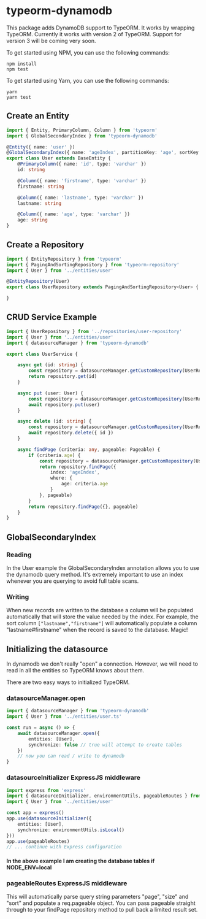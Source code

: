 # typeorm-dynamodb

This package adds DynamoDB support to TypeORM.  It works by wrapping TypeORM.  Currently it works with version 2 of TypeORM.  Support for version 3 will be coming very soon.

To get started using NPM, you can use the following commands:

```
npm install
npm test
```

To get started using Yarn, you can use the following commands:
```
yarn
yarn test
```

## Create an Entity

```typescript
import { Entity, PrimaryColumn, Column } from 'typeorm'
import { GlobalSecondaryIndex } from 'typeorm-dynamodb'

@Entity({ name: 'user' })
@GlobalSecondaryIndex({ name: 'ageIndex', partitionKey: 'age', sortKey: ['lastname','firstname'] })
export class User extends BaseEntity {
    @PrimaryColumn({ name: 'id', type: 'varchar' })
    id: string

    @Column({ name: 'firstname', type: 'varchar' })
    firstname: string

    @Column({ name: 'lastname', type: 'varchar' })
    lastname: string

    @Column({ name: 'age', type: 'varchar' })
    age: string
}

```

## Create a Repository

```typescript
import { EntityRepository } from 'typeorm'
import { PagingAndSortingRepository } from 'typeorm-repository'
import { User } from '../entities/user'

@EntityRepository(User)
export class UserRepository extends PagingAndSortingRepository<User> {

}
```

## CRUD Service Example

```typescript
import { UserRepository } from '../repositories/user-repository'
import { User } from '../entities/user'
import { datasourceManager } from 'typeorm-dynamodb'

export class UserService {

    async get (id: string) {
        const repository = datasourceManager.getCustomRepository(UserRepository)
        return repository.get(id)
    }

    async put (user: User) {
        const repository = datasourceManager.getCustomRepository(UserRepository)
        await repository.put(user)
    }

    async delete (id: string) {
        const repository = datasourceManager.getCustomRepository(UserRepository)
        await repository.delete({ id })
    }

    async findPage (criteria: any, pageable: Pageable) {
        if (criteria.age) {
            const repository = datasourceManager.getCustomRepository(UserRepository)
            return repository.findPage({
                index: 'ageIndex',
                where: {
                    age: criteria.age
                }
            }, pageable)
        }
        return repository.findPage({}, pageable)
    }
}
```

## GlobalSecondaryIndex

### Reading
In the User example the GlobalSecondaryIndex annotation allows you to use the dynamodb query method.  It's extremely important to 
use an index whenever you are querying to avoid full table scans.  

### Writing
When new records are written to the database a column will be populated automatically that will store the value needed by the index.
For example, the sort column ```["lastname","firstname"]``` will automatically populate a column "lastname#firstname" when the record is 
saved to the database.  Magic!

## Initializing the datasource
In dynamodb we don't really "open" a connection.  However, we will need to read in all the entities so TypeORM knows about them.

There are two easy ways to initialized TypeORM.

### datasourceManager.open
```typescript
import { datasourceManager } from 'typeorm-dynamodb'
import { User } from '../entities/user.ts'

const run = async () => {
    await datasourceManager.open({
        entities: [User],
        synchronize: false // true will attempt to create tables
    })
    // now you can read / write to dynamodb
}

```

### datasourceInitializer ExpressJS middleware

```typescript
import express from 'express'
import { datasourceInitializer, environmentUtils, pageableRoutes } from 'typeorm-dynamodb'
import { User } from '../entities/user'

const app = express()
app.use(datasourceInitializer({
    entities: [User],
    synchronize: environmentUtils.isLocal()
}))
app.use(pageableRoutes)
// ... continue with Express configuration

```
#### In the above example I am creating the database tables if NODE_ENV=local

### pageableRoutes ExpressJS middleware

This will automatically parse query string parameters "page", "size" and "sort" and populate a req.pageable object.
You can pass pageable straight through to your findPage repository method to pull back a limited result set.
